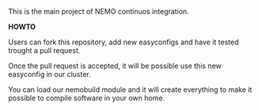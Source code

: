This is the main project of NEMO continuos integration.

**HOWTO**

Users can fork this repository, add new easyconfigs and have it tested trought a pull request.

Once the pull request is accepted, it will be possible use this new easyconfig in our cluster.

You can load our nemobuild module and it will create everything to make it possible to compile software in your own home.
